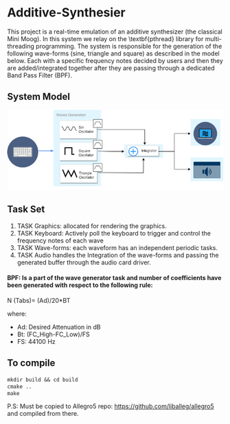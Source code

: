 # Additive-Synthesier


This project is a real-time emulation of an additive synthesizer (the classical Mini Moog). In this system we relay on the \textbf{pthread} library for multi-threading programming. The system is responsible for the generation of the following wave-forms (sine, triangle and square) as described in the model below. Each with a specific frequency notes decided by users and then they are added/integrated together after they are passing through a dedicated Band Pass Filter (BPF).

## System Model
<p align="center"> <img  src="img/SystemDesign.png"> </p>

## Task Set

1. TASK Graphics: allocated for rendering the graphics.
2. TASK Keyboard: Actively poll the keyboard to trigger and control the frequency notes of each wave
3. TASK Wave-forms: each waveform has an independent periodic tasks.
4. TASK Audio handles the Integration of the wave-forms and passing the generated buffer through the audio card driver.


#### BPF: Is a part of the wave generator task and number of coefficients have been generated with respect to the following rule:

N (Tabs)= (Ad)/20*BT

where:
* Ad: Desired Attenuation in dB
* Bt: (FC_High-FC_Low)/FS
* FS: 44100 Hz

## To compile
```
mkdir build && cd build
cmake ..
make
```
P.S: Must be copied to Allegro5 repo: https://github.com/liballeg/allegro5 and compiled from there.
